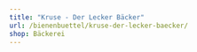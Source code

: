 ```yaml
---
title: "Kruse - Der Lecker Bäcker"
url: /bienenbuettel/kruse-der-lecker-baecker/
shop: Bäckerei
---
```

